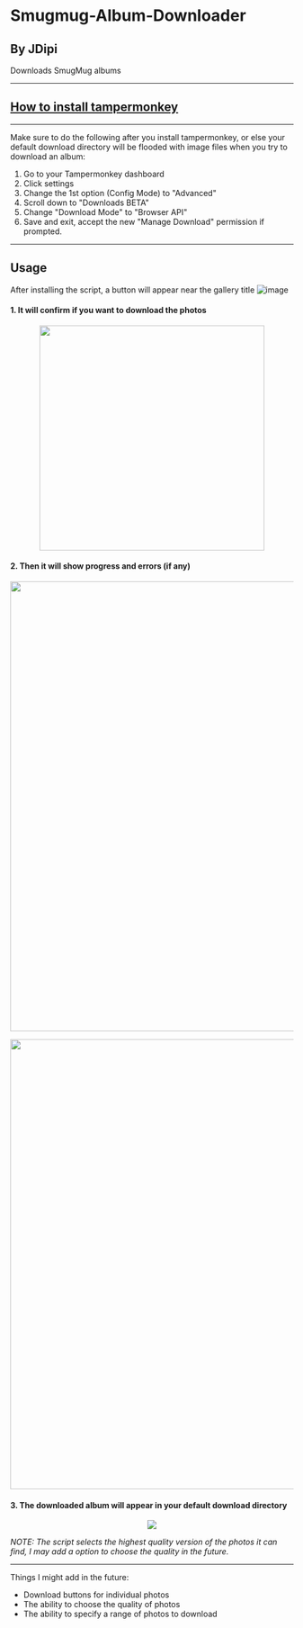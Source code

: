 # Smugmug-Album-Downloader
## By JDipi

Downloads SmugMug albums


___
## [How to install tampermonkey](https://www.youtube.com/watch?v=kjeERqWY04s)
___
Make sure to do the following after you install tampermonkey, or else your default download directory will be flooded with image files when you try to download an album:

  1) Go to your Tampermonkey dashboard
  2) Click settings
  3) Change the 1st option (Config Mode) to "Advanced"
  4) Scroll down to "Downloads BETA"
  5) Change "Download Mode" to "Browser API"
  6) Save and exit, accept the new "Manage Download" 
     permission if prompted.
___
## Usage

After installing the script, a button will appear near the gallery title
![image](https://user-images.githubusercontent.com/48573618/189263722-070f8a0d-225c-4739-9acd-d247d6f166b7.png)

#### 1. It will confirm if you want to download the photos

<p align="center">
  <img src="https://user-images.githubusercontent.com/48573618/189263822-29f79338-12eb-4783-8829-cfbf7b1db6a2.png" width="400" />
</p>

#### 2. Then it will show progress and errors (if any)

<p align="center">
  <img src="https://user-images.githubusercontent.com/48573618/193071285-74a33727-06d1-499c-92a6-0711a880a235.png" width="800" />
</p>
<p align="center">
  <img src="https://user-images.githubusercontent.com/48573618/193071900-d8c5c178-2f4a-42e6-867e-d180c25d240d.png" width="800" />
</p>

#### 3. The downloaded album will appear in your default download directory

<p align="center">
 <img src="https://user-images.githubusercontent.com/48573618/189264208-a32c3427-3d43-409e-af53-51946180e1bc.png" />
</p>

*NOTE: The script selects the highest quality version of the photos it can find, I may add a option to choose the quality in the future.*
___

Things I might add in the future:
 - Download buttons for individual photos
 - The ability to choose the quality of photos
 - The ability to specify a range of photos to download
 
